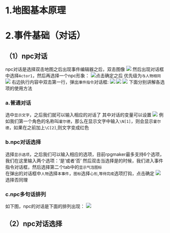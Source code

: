 # 1.地图基本原理
# 2.事件基础（对话）
## （1）npc对话
npc对话是选择双击地图之后出现事件编辑器之后，双击图像
![](rpgmakerimage\2-n.png)
然后出现对话框中选择`Actor1`，然后再选择一个npc形象：
![](rpgmakerimage\2-n-2.png)点击确定之后
优先级为`与人物相同`
![](rpgmakerimage\2-n-6.png)
右边执行内容中双击第一行，弹出`事件指令`对话框:
![](rpgmakerimage\2-n-3.png)
![](rpgmakerimage\2-n-4.png)
![](rpgmakerimage\2-n-5.png)
下面分别讲解各选项的使用方法
### a.普通对话
选中`显示文字`，之后我们就可以输入相应的对话了
其中对话的变量可以设置
![](rpgmakerimage\2-n-a-1.png)
例如我们第一个角色的名称叫`霍尔德`，那么在显示文字中输入`\N[1]`，则会显示`霍尔德`，如果在之前加上`\C[2]`,则文字变成红色
### b.npc对话选择
选择`显示选项`，之后我们可以输入相应的选项，目前rpgmaker最多支持6个选项，我们在这里输入两个选项：‘是’或者‘否’
然后双击当选择是的时候，我们进入事件指令对话框，然后选择第二个tab中的`显示气泡图标`  
在弹出的对话框中`人物`选择`本事件`，`图标`选择`心形`,`等待完成`选项打钩，点击确定
![](rpgmakerimage\2-n-b-1.png)
选择否同理
### c.npc多句话排列
如下图，npc的对话是下面的排列出现：
![](rpgmakerimage\2-n-c-1.png)
## （2）npc对话选择
